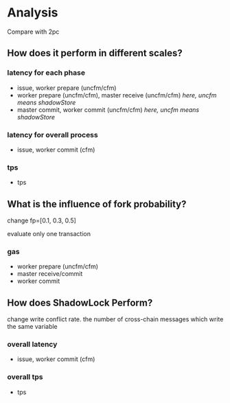 # Analysis

Compare with 2pc

## How does it perform in different scales?

### latency for each phase

- issue, worker prepare (uncfm/cfm)
- worker prepare (uncfm/cfm), master receive (uncfm/cfm) *here, uncfm means shadowStore*
- master commit, worker commit (uncfm/cfm) *here, uncfm means shadowStore*

### latency for overall process

- issue, worker commit (cfm)

### tps

- tps

## What is the influence of fork probability?

change fp=[0.1, 0.3, 0.5]

evaluate only one transaction

### gas

- worker prepare (uncfm/cfm)
- master receive/commit
- worker commit

## How does ShadowLock Perform?

change write conflict rate. the number of cross-chain messages which write the same variable

### overall latency

- issue, worker commit (cfm)

### overall tps

- tps
